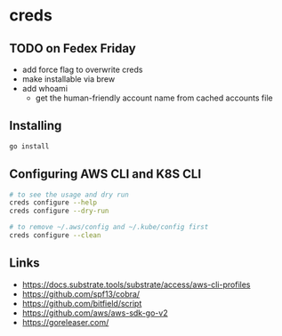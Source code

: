 # creds

## TODO on Fedex Friday

* add force flag to overwrite creds
* make installable via brew
* add whoami
  * get the human-friendly account name from cached accounts file

## Installing

```bash
go install
```

## Configuring AWS CLI and K8S CLI

```bash
# to see the usage and dry run
creds configure --help
creds configure --dry-run

# to remove ~/.aws/config and ~/.kube/config first
creds configure --clean
```

## Links

* <https://docs.substrate.tools/substrate/access/aws-cli-profiles>
* <https://github.com/spf13/cobra/>
* <https://github.com/bitfield/script>
* <https://github.com/aws/aws-sdk-go-v2>
* <https://goreleaser.com/>
